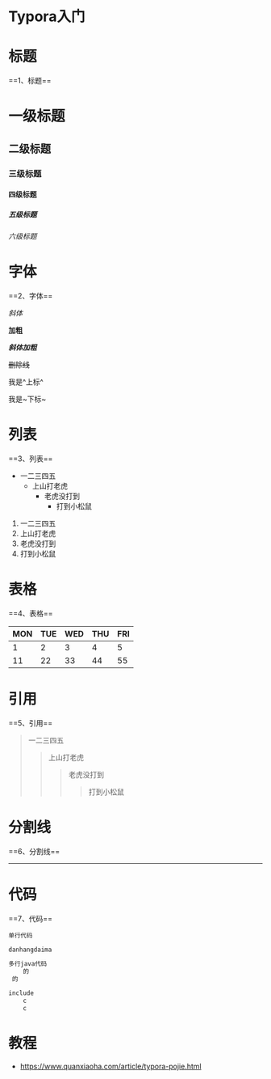 # Typora入门

# 标题

==1、标题==

# 一级标题

## 二级标题

### 三级标题

#### 四级标题

##### 五级标题

###### 六级标题

# 字体

==2、字体==

*斜体*

**加粗**

***斜体加粗***

~~删除线~~

我是^上标^

我是~下标~

# 列表

==3、列表==

+ 一二三四五
  + 上山打老虎
    + 老虎没打到
      + 打到小松鼠

1. 一二三四五
2. 上山打老虎
3. 老虎没打到
4. 打到小松鼠

# 表格

==4、表格==

|MON|TUE|WED|THU|FRI|
| ---| ---| ---| ---| ---|
|1|2|3|4|5|
|11|22|33|44|55|

# 引用

==5、引用==

> 一二三四五
>
>> 上山打老虎
>>
>>> 老虎没打到
>>>
>>>> 打到小松鼠
>>>>
>>>
>>
>

# 分割线

==6、分割线==

---

# 代码

==7、代码==

`单行代码`

`danhangdaima`

```java
多行java代码
    的
 的
```

```c
include 
    c
    c
```

# 教程
* https://www.quanxiaoha.com/article/typora-pojie.html